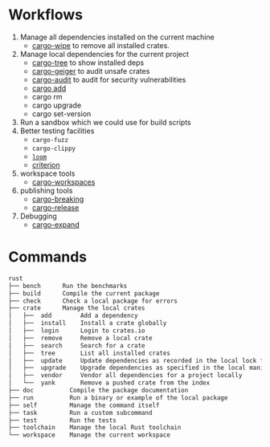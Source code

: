 # Workflows

1. Manage all dependencies installed on the current machine
    - [cargo-wipe](https://github.com/mihai-dinculescu/cargo-wipe) to remove all installed crates.
2. Manage local dependencies for the current project
    - [cargo-tree](https://doc.rust-lang.org/cargo/commands/cargo-tree.html) to show installed deps
    - [cargo-geiger](https://docs.rs/cargo-geiger/latest/cargo_geiger/) to audit unsafe crates
    - [cargo-audit](https://docs.rs/cargo-audit/0.16.0/cargo_audit/index.html) to audit for security vulnerabilities
    - [cargo add](https://github.com/killercup/cargo-edit)
    - cargo rm
    - cargo upgrade
    - cargo set-version
3. Run a sandbox which we could use for build scripts
4. Better testing facilities
    - `cargo-fuzz`
    - `cargo-clippy`
    - [`loom`](https://github.com/tokio-rs/loom)
    - [criterion](https://github.com/bheisler/criterion.rs)
5. workspace tools
    - [cargo-workspaces](https://github.com/pksunkara/cargo-workspaces)
6. publishing tools
    - [cargo-breaking](https://twitter.com/jcsvveiga/status/1474390696572424192)
    - [cargo-release](https://crates.io/crates/cargo-release)
7. Debugging
    - [cargo-expand](https://github.com/dtolnay/cargo-expand)
    
# Commands

```txt
rust
├── bench      Run the benchmarks
├── build      Compile the current package
├── check      Check a local package for errors      
├── crate      Manage the local crates
│   ├──  add        Add a dependency
│   ├──  install    Install a crate globally
│   ├──  login      Login to crates.io
│   ├──  remove     Remove a local crate
│   ├──  search     Search for a crate
│   ├──  tree       List all installed crates
│   ├──  update     Update dependencies as recorded in the local lock file
│   ├──  upgrade    Upgrade dependencies as specified in the local manifest file
│   ├──  vendor     Vendor all dependencies for a project locally
│   └──  yank       Remove a pushed crate from the index
├── doc          Compile the package documentation     
├── run          Run a binary or example of the local package
├── self         Manage the command itself
├── task         Run a custom subcommand
├── test         Run the tests
├── toolchain    Manage the local Rust toolchain       
└── workspace    Manage the current workspace
```
